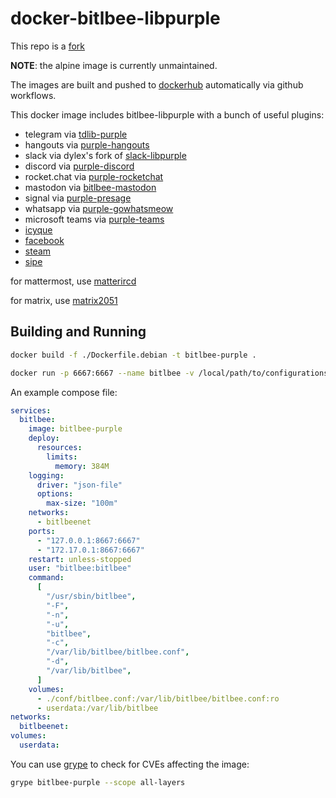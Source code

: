 # docker-bitlbee-libpurple

This repo is a [fork](https://github.com/ezkrg/docker-bitlbee-libpurple)

**NOTE**: the alpine image is currently unmaintained.

The images are built and pushed to [dockerhub](https://hub.docker.com/r/terminaldweller/bitlbee_purple) automatically via github workflows.

This docker image includes bitlbee-libpurple with a bunch of useful plugins:

- telegram via [tdlib-purple](https://github.com/BenWiederhake/tdlib-purple/)
- hangouts via [purple-hangouts](https://bitbucket.org/EionRobb/purple-hangouts)
- slack via dylex's fork of [slack-libpurple](https://github.com/dylex/slack-libpurple)
- discord via [purple-discord](https://github.com/EionRobb/purple-discord)
- rocket.chat via [purple-rocketchat](https://bitbucket.org/EionRobb/purple-rocketchat)
- mastodon via [bitlbee-mastodon](https://github.com/kensanata/bitlbee-mastodon)
- signal via [purple-presage](https://github.com/hoehermann/purple-presage)
- whatsapp via [purple-gowhatsmeow](https://github.com/hoehermann/purple-gowhatsapp.git)
- microsoft teams via [purple-teams](https://github.com/EionRobb/purple-teams)
- [icyque](https://github.com/EionRobb/icyque)
- [facebook](https://github.com/jgeboski/bitlbee-facebook)
- [steam](https://github.com/jgeboski/bitlbee-steam)
- [sipe](https://github.com/tieto/sipe)

for mattermost, use [matterircd](https://github.com/42wim/matterircd)

for matrix, use [matrix2051](https://github.com/progval/matrix2051)

## Building and Running

```sh
docker build -f ./Dockerfile.debian -t bitlbee-purple .
```

```sh
docker run -p 6667:6667 --name bitlbee -v /local/path/to/configurations:/var/lib/bitlbee --restart=always --detach bitlbee-purple
```

An example compose file:

```yaml
services:
  bitlbee:
    image: bitlbee-purple
    deploy:
      resources:
        limits:
          memory: 384M
    logging:
      driver: "json-file"
      options:
        max-size: "100m"
    networks:
      - bitlbeenet
    ports:
      - "127.0.0.1:8667:6667"
      - "172.17.0.1:8667:6667"
    restart: unless-stopped
    user: "bitlbee:bitlbee"
    command:
      [
        "/usr/sbin/bitlbee",
        "-F",
        "-n",
        "-u",
        "bitlbee",
        "-c",
        "/var/lib/bitlbee/bitlbee.conf",
        "-d",
        "/var/lib/bitlbee",
      ]
    volumes:
      - ./conf/bitlbee.conf:/var/lib/bitlbee/bitlbee.conf:ro
      - userdata:/var/lib/bitlbee
networks:
  bitlbeenet:
volumes:
  userdata:
```

You can use [grype](https://github.com/anchore/grype) to check for CVEs affecting the image:

```sh
grype bitlbee-purple --scope all-layers
```
